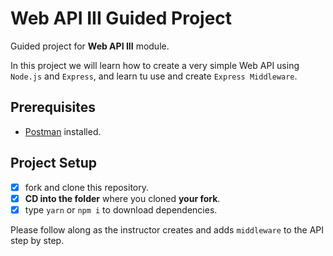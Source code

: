 # Web API III Guided Project

Guided project for **Web API III** module.

In this project we will learn how to create a very simple Web API using `Node.js` and `Express`, and learn tu use and create `Express Middleware`.

## Prerequisites

- [Postman](https://www.getpostman.com/downloads/) installed.

## Project Setup

- [x] fork and clone this repository.
- [x] **CD into the folder** where you cloned **your fork**.
- [x] type `yarn` or `npm i` to download dependencies.

Please follow along as the instructor creates and adds `middleware` to the API step by step.
